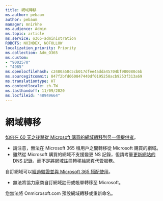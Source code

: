 ```yaml
---
title: 網域轉移
ms.author: pebaum
author: pebaum
manager: mnirkhe
ms.audience: Admin
ms.topic: article
ms.service: o365-administration
ROBOTS: NOINDEX, NOFOLLOW
localization_priority: Priority
ms.collection: Adm_O365
ms.custom:
- "9002570"
- "4985"
ms.openlocfilehash: c2480a50c5cb017dfee4adda45704bf980080c6b
ms.sourcegitcommit: 847f2bfd660847440df0195258acb9253f313a69
ms.translationtype: HT
ms.contentlocale: zh-TW
ms.lasthandoff: 11/09/2020
ms.locfileid: "48949664"
---
```

# <a name="domain-transfers"></a>網域轉移

[如何在 60 天之後將從 Microsoft 購買的網域轉移到另一個提供者](https://docs.microsoft.com/microsoft-365/admin/get-help-with-domains/transfer-a-domain-from-microsoft-to-another-host)。

- 請注意，無法在 Microsoft 365 租用戶之間轉移從 Microsoft 購買的網域。
- 雖然從 Microsoft 購買的網域不支援變更 NS 記錄，但請考量[更新網站的 DNS 記錄](https://docs.microsoft.com/microsoft-365/admin/dns/update-dns-records-to-retain-current-hosting-provider?view=o365-worldwide)，而不是將網域註冊轉移給網頁代管服務。

自訂網域可以[經過驗證並與 Microsoft 365 搭配使用](https://docs.microsoft.com/microsoft-365/admin/setup/add-domain?view=o365-worldwide)。

- 無法將協力廠商自訂網域註冊或帳單轉移至 Microsoft。

您無法將 Onmicrosoft.com 預設網域轉移或重新命名。
